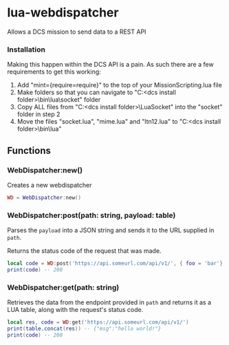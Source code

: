 # lua-webdispatcher
Allows a DCS mission to send data to a REST API

### Installation
Making this happen within the DCS API is a pain. As such there are a few requirements to get this working:

1. Add "mint={require=require}" to the top of your MissionScripting.lua file
2. Make folders so that you can navigate to "C:\<dcs install folder>\bin\lua\socket" folder
3. Copy ALL files from "C:\<dcs install folder>\LuaSocket" into the "socket" folder in step 2
4. Move the files "socket.lua", "mime.lua" and "ltn12.lua" to "C:\<dcs install folder>\bin\lua\"

## Functions

### WebDispatcher:new()
Creates a new webdispatcher
```LUA
WD = WebDispatcher:new()
```

### WebDispatcher:post(path: string, payload: table)
Parses the `payload` into a JSON string and sends it to the URL supplied in `path`.

Returns the status code of the request that was made.

```LUA
local code = WD:post('https://api.someurl.com/api/v1/', { foo = 'bar'} )
print(code) -- 200
```

### WebDispatcher:get(path: string)
Retrieves the data from the endpoint provided in `path` and returns it as a LUA table, along with the request's status code.

```LUA
local res, code = WD:get('https://api.someurl.com/api/v1/')
print(table.concat(res)) -- {"msg":"hello world!"}
print(code) -- 200
```
